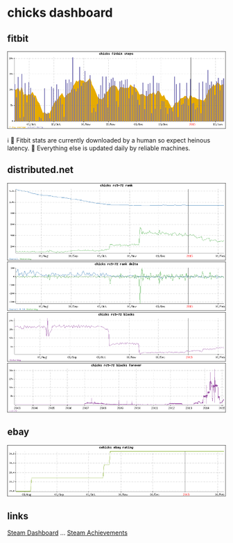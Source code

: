 chicks dashboard
================

fitbit
------
![fitbit!](fitbit_chicks.png)

:information_source: :walking: Fitbit stats are currently downloaded by a human so expect heinous latency. :satellite:
Everything else is updated daily by reliable machines.

distributed.net
---------------
![rc5_rank](rank_rc5-72_chicks.png)
![rc5 delta](rank_delta_rc5-72_chicks.png)
![rc5 blocks](blocks_rc5-72_chicks.png)
![rc5 block history](block_history_rc5-72_chicks.png)

ebay
----
![ebay](ebay_cwhicks.png)

links
-----
[Steam Dashboard](Steam.md) ...
[Steam Achievements](steam_achievements.md)
